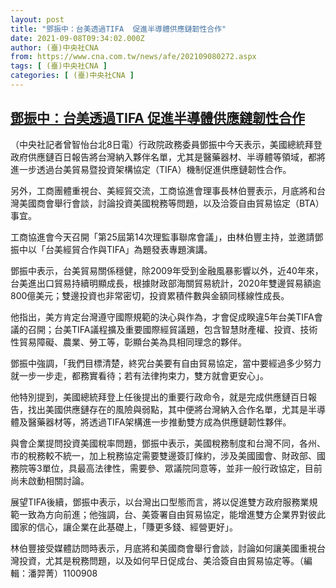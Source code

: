 ```yaml
---
layout: post
title: "鄧振中：台美透過TIFA  促進半導體供應鏈韌性合作"
date: 2021-09-08T09:34:02.000Z
author: (臺)中央社CNA
from: https://www.cna.com.tw/news/afe/202109080272.aspx
tags: [ (臺)中央社CNA ]
categories: [ (臺)中央社CNA ]
---
```

<!--1631093642000-->
[鄧振中：台美透過TIFA  促進半導體供應鏈韌性合作](https://www.cna.com.tw/news/afe/202109080272.aspx)
------

<div>
<div></div><div class="paragraph"><p>（中央社記者曾智怡台北8日電）行政院政務委員鄧振中今天表示，美國總統拜登政府供應鏈百日報告將台灣納入夥伴名單，尤其是醫藥器材、半導體等領域，都將進一步透過台美貿易暨投資架構協定（TIFA）機制促進供應鏈韌性合作。</p><p>另外，工商團體重視台、美經貿交流，工商協進會理事長林伯豐表示，月底將和台灣美國商會舉行會談，討論投資美國稅務等問題，以及洽簽自由貿易協定（BTA）事宜。</p><p>工商協進會今天召開「第25屆第14次理監事聯席會議」，由林伯豐主持，並邀請鄧振中以「台美經貿合作與TIFA」為題發表專題演講。</p><p>鄧振中表示，台美貿易關係穩健，除2009年受到金融風暴影響以外，近40年來，台美進出口貿易持續明顯成長，根據財政部海關貿易統計，2020年雙邊貿易額逾800億美元；雙邊投資也非常密切，投資累積件數與金額同樣線性成長。</p><p>他指出，美方肯定台灣遵守國際規範的決心與作為，才會促成睽違5年台美TIFA會議的召開；台美TIFA議程擴及重要國際經貿議題，包含智慧財產權、投資、技術性貿易障礙、農業、勞工等，彰顯台美為具相同理念的夥伴。</p><p>鄧振中強調，「我們目標清楚，終究台美要有自由貿易協定，當中要經過多少努力就一步一步走，都務實看待；若有法律拘束力，雙方就會更安心」。</p><p>他特別提到，美國總統拜登上任後提出的重要行政命令，就是完成供應鏈百日報告，找出美國供應鏈存在的風險與弱點，其中便將台灣納入合作名單，尤其是半導體及醫藥器材等，將透過TIFA架構進一步推動雙方成為供應鏈韌性夥伴。</p><p>與會企業提問投資美國稅率問題，鄧振中表示，美國稅務制度和台灣不同，各州、市的稅務較不統一，加上稅務協定需要雙邊簽訂條約，涉及美國國會、財政部、國務院等3單位，具最高法律性，需要參、眾議院同意等，並非一般行政協定，目前尚未啟動相關討論。</p><p>展望TIFA後續，鄧振中表示，以台灣出口型態而言，將以促進雙方政府服務業規範一致為方向前進；他強調，台、美簽署自由貿易協定，能增進雙方企業界對彼此國家的信心，讓企業在此基礎上，「賺更多錢、經營更好」。</p><p>林伯豐接受媒體訪問時表示，月底將和美國商會舉行會談，討論如何讓美國重視台灣投資，尤其是稅務問題，以及如何早日促成台、美洽簽自由貿易協定等。（編輯：潘羿菁）1100908</p></div>
</div>
